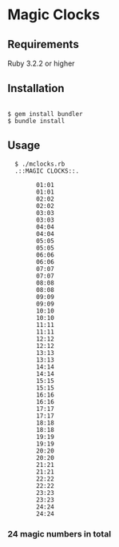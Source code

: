 # Magic Clocks

## Requirements

Ruby 3.2.2 or higher

## Installation

````

$ gem install bundler
$ bundle install

````

## Usage 

````
  $ ./mclocks.rb
  .::MAGIC CLOCKS::.

        01:01
        01:01
        02:02
        02:02
        03:03
        03:03
        04:04
        04:04
        05:05
        05:05
        06:06
        06:06
        07:07
        07:07
        08:08
        08:08
        09:09
        09:09
        10:10
        10:10
        11:11
        11:11
        12:12
        12:12
        13:13
        13:13
        14:14
        14:14
        15:15
        15:15
        16:16
        16:16
        17:17
        17:17
        18:18
        18:18
        19:19
        19:19
        20:20
        20:20
        21:21
        21:21
        22:22
        22:22
        23:23
        23:23
        24:24
        24:24
````

### 24 magic numbers in total 
